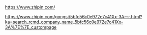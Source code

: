 


https://www.zhipin.com/


https://www.zhipin.com/gongsi/5bfc56c0e972e7c41Xx-3A~~.html?ka=search_rcmd_company_name_5bfc56c0e972e7c41Xx-3A%7E%7E_custompage











